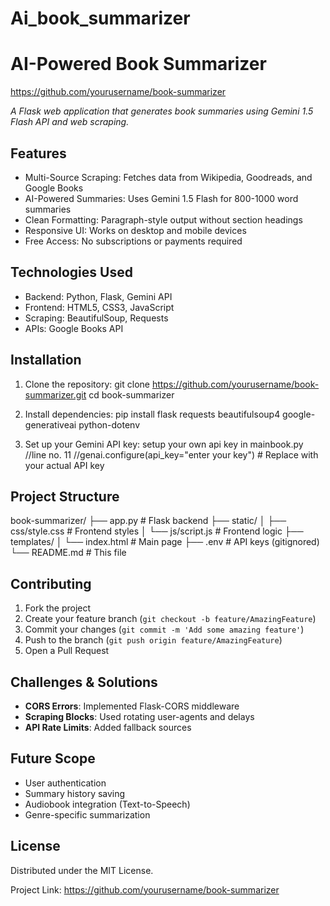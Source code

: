 # Ai_book_summarizer 
# AI-Powered Book Summarizer
https://github.com/yourusername/book-summarizer

_A Flask web application that generates book summaries using Gemini 1.5 Flash API and web scraping._

## Features
- Multi-Source Scraping: Fetches data from Wikipedia, Goodreads, and Google Books
- AI-Powered Summaries: Uses Gemini 1.5 Flash for 800-1000 word summaries
- Clean Formatting: Paragraph-style output without section headings
- Responsive UI: Works on desktop and mobile devices
- Free Access: No subscriptions or payments required

## Technologies Used
- Backend: Python, Flask, Gemini API
- Frontend: HTML5, CSS3, JavaScript
- Scraping: BeautifulSoup, Requests
- APIs: Google Books API

## Installation
1. Clone the repository:
git clone https://github.com/yourusername/book-summarizer.git
cd book-summarizer

2. Install dependencies:
pip install flask requests beautifulsoup4 google-generativeai python-dotenv

3. Set up your Gemini API key:
  setup your own api key in mainbook.py //line no. 11
  //genai.configure(api_key="enter your key")  # Replace with your actual API key


## Project Structure
book-summarizer/
├── app.py                # Flask backend
├── static/
│   ├── css/style.css     # Frontend styles
│   └── js/script.js      # Frontend logic
├── templates/
│   └── index.html        # Main page
├── .env                  # API keys (gitignored)
└── README.md             # This file


## Contributing
1. Fork the project
2. Create your feature branch (`git checkout -b feature/AmazingFeature`)
3. Commit your changes (`git commit -m 'Add some amazing feature'`)
4. Push to the branch (`git push origin feature/AmazingFeature`)
5. Open a Pull Request

## Challenges & Solutions
- **CORS Errors**: Implemented Flask-CORS middleware
- **Scraping Blocks**: Used rotating user-agents and delays
- **API Rate Limits**: Added fallback sources

## Future Scope
- User authentication
- Summary history saving
- Audiobook integration (Text-to-Speech)
- Genre-specific summarization

## License
Distributed under the MIT License. 


Project Link: https://github.com/yourusername/book-summarizer

